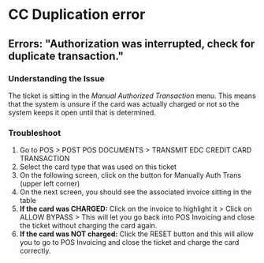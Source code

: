# CC Duplication error 

## Errors: "Authorization was interrupted, check for duplicate transaction." 

### Understanding the Issue

The ticket is sitting in the _Manual Authorized Transaction_ menu. This means that the system is unsure if the card was actually charged or not so the system keeps it open until that is determined. 

### Troubleshoot 
1. Go to POS > POST POS DOCUMENTS > TRANSMIT EDC CREDIT CARD TRANSACTION
2. Select the card type that was used on this ticket
3. On the following screen, click on the button for Manually Auth Trans (upper left corner)
4. On the next screen, you should see the associated invoice sitting in the table
5. **If the card was CHARGED:** Click on the invoice to highlight it > Click on ALLOW BYPASS > This will let you go back into POS Invoicing and close the ticket without charging the card again.
6. **If the card was NOT charged:** Click the RESET button and this will allow you to go to POS Invoicing and close the ticket and charge the card correctly. 
